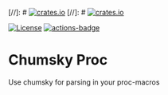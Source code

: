 
[//]: # [![crates.io](https://img.shields.io/crates/v/chumsky-proc.svg)](https://crates.io/crates/chumsky-proc)
[//]: # [![crates.io](https://docs.rs/chumsky-proc/badge.svg)](https://docs.rs/chumsky-proc)

[![License](https://img.shields.io/crates/l/chumsky-proc.svg)](https://github.com/craftspider/chumsky-proc)
[![actions-badge](https://github.com/craftspider/chumsky-proc/workflows/Rust/badge.svg?branch=master)](https://github.com/craftspider/chumsky-proc/actions)

# Chumsky Proc

Use chumsky for parsing in your proc-macros
